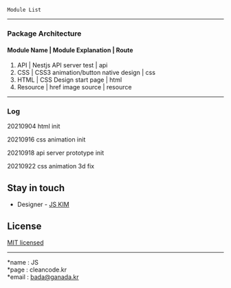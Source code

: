 ```
Module List
```
---
### Package Architecture
#### Module Name | Module Explanation | Route
1. API | Nestjs API server test | api
2. CSS | CSS3 animation/button native design | css
3. HTML | CSS Design start page | html
4. Resource | href image source | resource

---
### Log
20210904 html init

20210916 css animation init

20210918 api server prototype init

20210922 css animation 3d fix

## Stay in touch

- Designer - [JS KIM](https://cleancode.kr)

## License

[MIT licensed](LICENSE)

---
*name : JS  
*page : cleancode.kr    
*email : bada@ganada.kr